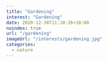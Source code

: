 ```yaml
---
title: "Gardening"
interest: "Gardening"
date: 2020-12-30T11:10:26+10:00
noindex: true
url: "/gardening"
imageUrl: "/interests/gardening.jpg"
categories:
  - nature
---
```

